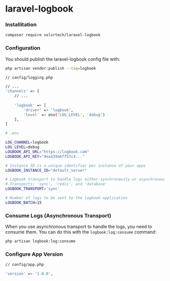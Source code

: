 # laravel-logbook

### Installitation

```bash
composer require solvrtech/laravel-logbook
```

### Configuration

You should publish the laravel-logbook config file with:

```bash
php artisan vendor:publish --tag=logbook
```

```bash
// config/logging.php

// ...
'channels' => [
    // ...
    
    'logbook' => [
        'driver' => 'logbook',
        'level' => env('LOG_LEVEL', 'debug')
    ],
]
```

```bash
# .env

LOG_CHANNEL=logbook
LOG_LEVEL=debug
LOGBOOK_API_URL="https://logbook.com"
LOGBOOK_API_KEY="4eaa39a6ff57c4..."

# Instance ID is a unique identifier per instance of your apps
LOGBOOK_INSTANCE_ID="default_server"

# Logbook transport to handle logs either synchronously or asynchronously
# Transports: 'sync', 'redis', and 'database'
LOGBOOK_TRANSPORT='sync'

# Number of logs to be sent to the logbook application
LOGBOOK_BATCH=15
```

### Consume Logs (Asynchronous Transport)

When you use asynchronous transport to handle the logs, you need to consume them. You can do this with
the `logbook:log:consume` command:

```bash
php artisan logbook:log:consume
```

### Configure App Version

```bash
// config/app.php

'version' => '1.0.0',
```
